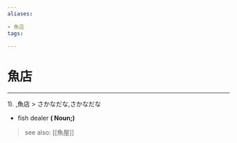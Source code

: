 ```yaml
---
aliases:
    
- 魚店
tags:
    
---
```


# 魚店
---
1).
,魚店 > さかなだな,さかなだな

- fish dealer
**( Noun;)**
> see also:  [[魚屋]]
            